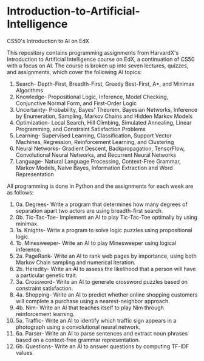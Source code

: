 # Introduction-to-Artificial-Intelligence
CS50's Introduction to AI on EdX

This repository contains programming assignments from HarvardX's Introduction to Artificial Intelligence course on EdX, a continuation of CS50 with a focus on AI. The course is broken up into seven lectures, quizzes, and assignments, which cover the following AI topics:

1. Search- Depth-First, Breadth-First, Greedy Best-First, A*, and Minimax Algorithms
2. Knowledge- Propositional Logic, Inference, Model Checking, Conjunctive Normal Form, and First-Order Logic
3. Uncertainty- Probability, Bayes' Theorem, Bayesian Networks, Inference by Enumeration, Sampling, Markov Chains and Hidden Markov Models
4. Optimization- Local Search, Hill Climbing, Simulated Annealing, Linear Programming, and Constraint Satisfaction Problems
5. Learning- Supervised Learning, Classification, Support Vector Machines, Regression, Reinforcement Learning, and Clustering
6. Neural Networks- Gradient Descent, Backpropagation, TensorFlow, Convolutional Neural Networks, and Recurrent Neural Networks
7. Language- Natural Language Processing, Context-Free Grammar, Markov Models, Naive Bayes, Information Extraction and Word Representation

All programming is done in Python and the assignments for each week are as follows:
1. 0a. Degrees- Write a program that determines how many degrees of separation apart two actors are using breadth-first search.
1. 0b. Tic-Tac-Toe- Implement an AI to play Tic-Tac-Toe optimally by using minimax.
2. 1a. Knights- Write a program to solve logic puzzles using propositional logic. 
2. 1b. Minesweeper- Write an AI to play Minesweeper using logical inference.
3. 2a. PageRank- Write an AI to rank web pages by importance, using both Markov Chain sampling and numerical iteration.
3. 2b. Heredity- Write an AI to assess the likelihood that a person will have a particular genetic trait.
4. 3a. Crossword- Write an AI to generate crossword puzzles based on constraint satisfaction.
5. 4a. Shopping- Write an AI to predict whether online shopping customers will complete a purchase using a nearest-neighbor approach.
5. 4b. Nim- Write an AI that teaches itself to play Nim through reinforcement learning.
6. 5a. Traffic- Write an AI to identify which traffic sign appears in a photograph using a convolutional neural network.
7. 6a. Parser- Write an AI to parse sentences and extract noun phrases based on a context-free grammar representation.
7. 6b. Questions- Write an AI to answer questions by computing TF-IDF values. 
